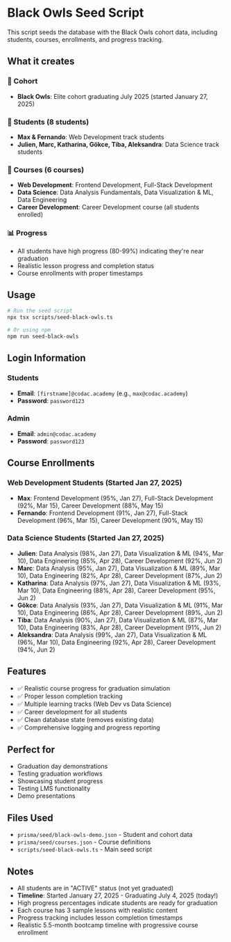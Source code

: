 # Black Owls Seed Script

This script seeds the database with the Black Owls cohort data, including students, courses, enrollments, and progress tracking.

## What it creates

### 🏫 Cohort
- **Black Owls**: Elite cohort graduating July 2025 (started January 27, 2025)

### 👥 Students (8 students)
- **Max & Fernando**: Web Development track students
- **Julien, Marc, Katharina, Gökce, Tiba, Aleksandra**: Data Science track students

### 📖 Courses (6 courses)
- **Web Development**: Frontend Development, Full-Stack Development
- **Data Science**: Data Analysis Fundamentals, Data Visualization & ML, Data Engineering  
- **Career Development**: Career Development course (all students enrolled)

### 📊 Progress
- All students have high progress (80-99%) indicating they're near graduation
- Realistic lesson progress and completion status
- Course enrollments with proper timestamps

## Usage

```bash
# Run the seed script
npx tsx scripts/seed-black-owls.ts

# Or using npm
npm run seed-black-owls
```

## Login Information

### Students
- **Email**: `[firstname]@codac.academy` (e.g., `max@codac.academy`)
- **Password**: `password123`

### Admin
- **Email**: `admin@codac.academy`
- **Password**: `password123`

## Course Enrollments

### Web Development Students (Started Jan 27, 2025)
- **Max**: Frontend Development (95%, Jan 27), Full-Stack Development (92%, Mar 15), Career Development (88%, May 15)
- **Fernando**: Frontend Development (91%, Jan 27), Full-Stack Development (96%, Mar 15), Career Development (90%, May 15)

### Data Science Students (Started Jan 27, 2025)
- **Julien**: Data Analysis (98%, Jan 27), Data Visualization & ML (94%, Mar 10), Data Engineering (85%, Apr 28), Career Development (92%, Jun 2)
- **Marc**: Data Analysis (95%, Jan 27), Data Visualization & ML (89%, Mar 10), Data Engineering (82%, Apr 28), Career Development (87%, Jun 2)
- **Katharina**: Data Analysis (97%, Jan 27), Data Visualization & ML (93%, Mar 10), Data Engineering (88%, Apr 28), Career Development (95%, Jun 2)
- **Gökce**: Data Analysis (93%, Jan 27), Data Visualization & ML (91%, Mar 10), Data Engineering (86%, Apr 28), Career Development (89%, Jun 2)
- **Tiba**: Data Analysis (90%, Jan 27), Data Visualization & ML (87%, Mar 10), Data Engineering (83%, Apr 28), Career Development (91%, Jun 2)
- **Aleksandra**: Data Analysis (99%, Jan 27), Data Visualization & ML (96%, Mar 10), Data Engineering (92%, Apr 28), Career Development (94%, Jun 2)

## Features

- ✅ Realistic course progress for graduation simulation
- ✅ Proper lesson completion tracking
- ✅ Multiple learning tracks (Web Dev vs Data Science)
- ✅ Career development for all students
- ✅ Clean database state (removes existing data)
- ✅ Comprehensive logging and progress reporting

## Perfect for

- Graduation day demonstrations
- Testing graduation workflows
- Showcasing student progress
- Testing LMS functionality
- Demo presentations

## Files Used

- `prisma/seed/black-owls-demo.json` - Student and cohort data
- `prisma/seed/courses.json` - Course definitions
- `scripts/seed-black-owls.ts` - Main seed script

## Notes

- All students are in "ACTIVE" status (not yet graduated)
- **Timeline**: Started January 27, 2025 - Graduating July 4, 2025 (today!)
- High progress percentages indicate students are ready for graduation
- Each course has 3 sample lessons with realistic content
- Progress tracking includes lesson completion timestamps
- Realistic 5.5-month bootcamp timeline with progressive course enrollment 